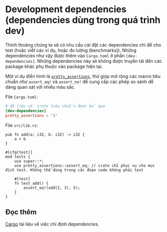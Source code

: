 # Development dependencies (dependencies dùng trong quá trình dev)

Thỉnh thoảng chúng ta sẽ có nhu cầu cài đặt các dependencies chỉ để cho test (hoặc viết các ví dụ, hoặc đo lường (benchmarks)).
Những dependencies như vậy được thêm vào `Cargo.toml` ở phần `[dev-dependencies]`. Những dependencies này sẽ không được
truyền tải đến các package khác phụ thuộc vào package hiện tại.

Một ví dụ điển hình là [`pretty_assertions`](https://docs.rs/pretty_assertions/1.0.0/pretty_assertions/index.html), thứ giúp mở rộng các macro tiêu chuẩn như `assert_eq!` và `assert_ne!`
để cung cấp các phép so sánh dễ dàng quan sát với nhiều màu sắc.

File `Cargo.toml`:

```toml
# dữ liệu về crate tiêu chuẩn được bỏ qua
[dev-dependencies]
pretty_assertions = "1"
```

File `src/lib.rs`:

```rust,ignore
pub fn add(a: i32, b: i32) -> i32 {
    a + b
}

#[cfg(test)]
mod tests {
    use super::*;
    use pretty_assertions::assert_eq; // crate chỉ phục vụ cho mục đích test. Không thể dùng trong các đoạn code không phải test

    #[test]
    fn test_add() {
        assert_eq!(add(2, 3), 5);
    }
}
```

## Đọc thêm

[Cargo][cargo] tài liệu về việc chỉ định dependencies.

[cargo]: http://doc.crates.io/specifying-dependencies.html
